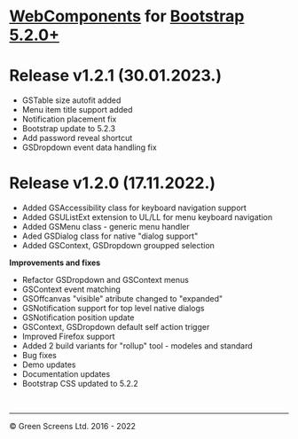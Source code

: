 # [WebComponents](https://webcomponents.greenscreens.ltd/) for [Bootstrap 5.2.0+](https://getbootstrap.com/)
 
# Release v1.2.1 (30.01.2023.) 
 - GSTable size autofit added
 - Menu item title support added
 - Notification placement fix
 - Bootstrap update to 5.2.3
 - Add password reveal shortcut
 - GSDropdown event data handling fix

# Release v1.2.0 (17.11.2022.)

- Added GSAccessibility class for keyboard navigation support
- Added GSUListExt extension to UL/LL for menu keyboard navigation
- Added GSMenu class - generic menu handler
- Aded GSDialog class for native "dialog support"
- Added GSContext, GSDropdown groupped selection

__Improvements and fixes__

- Refactor GSDropdown and GSContext menus
- GSContext event matching
- GSOffcanvas "visible" atribute changed to "expanded"
- GSNotification support for top level native dialogs
- GSNotification position update
- GSContext, GSDropdown default self action trigger
- Improved Firefox support
- Added 2 build variants for "rollup" tool - modeles and standard
- Bug fixes
- Demo updates
- Documentation updates
- Bootstrap CSS updated to 5.2.2

<br><hr>

&copy; Green Screens Ltd. 2016 - 2022
 